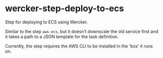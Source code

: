 # wercker-step-deploy-to-ecs
Step for deploying to ECS using Wercker.

Similar to the step `aws-ecs`, but it doesn't downscale the old service first and it takes a path to a JSON template for the task definition.

Currently, the step requires the AWS CLI to be installed in the 'box' it runs on.
